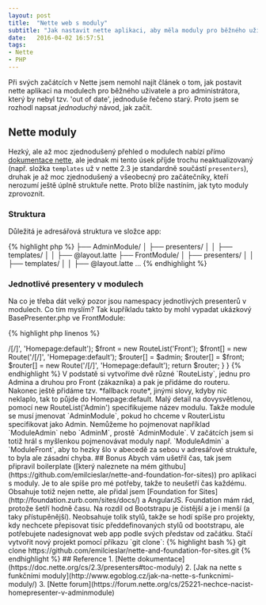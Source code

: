 ```yaml
---
layout: post
title:  "Nette web s moduly"
subtitle: "Jak nastavit nette aplikaci, aby měla moduly pro běžného uživatele a pro admina"
date:   2016-04-02 16:57:51
tags:
- Nette
- PHP
---
```


Při svých začátcích v Nette jsem nemohl najít článek o tom, jak postavit nette aplikaci na modulech pro běžného uživatele a pro administrátora, který by nebyl tzv. 'out of date', jednoduše řečeno starý. Proto jsem se rozhodl napsat *jednoduchý* návod, jak začít.

## Nette moduly
Hezký, ale až moc zjednodušený přehled o modulech nabízí přímo [dokumentace nette](https://doc.nette.org/cs/2.3/presenters#toc-moduly), ale jednak mi tento úsek příjde trochu neaktualizovaný (např. složka `templates` už v nette 2.3 je standardně součástí `presenters`), druhak je až moc zjednodušený a všeobecný pro začátečníky, kteří nerozumí ještě úplně struktuře nette. Proto blíže nastíním, jak tyto moduly zprovoznit.

### Struktura
Důležitá je adresářová struktura ve složce app:

{% highlight php %}
├── AdminModule/
│   ├── presenters/
│   │   ├── templates/
│   │   ├── @layout.latte
├── FrontModule/
│   ├── presenters/
│   │   ├── templates/
│   │   ├── @layout.latte
...
{% endhighlight %}

### Jednotlivé presentery v modulech
Na co je třeba dát velký pozor jsou namespacy jednotlivých presenterů v modulech. Co tím myslím? Tak kupříkladu takto by mohl vypadat ukázkový BasePresenter.php ve FrontModule:

{% highlight php linenos %}
<?php

namespace FrontModule; // FrontModule !!!!!

use Nette;

abstract class BasePresenter extends Nette\Application\UI\Presenter
{

  public function __construct()
  {

  }

}
{% endhighlight %}

Nejdůležitější je řádek 3, `namespace FrontModule;`. Tento řádek musí být v __KAŽDÉM__ presenteru ve FrontModulu. Možná už tušíte, že naopak v `AdminModule` tento řádek bude namespace `AdminModule;`. Na tyto detaily je třeba dát pozor, protože jinak vás bude bolet hlava z chyb, se kterými se setkáte.

### Config
Dále nesmíme opomenout na application mapping v config souboru. Defaultně máme nastaveno následovně.

{% highlight neon %}
application:
	errorPresenter: Error
	mapping:
		*: App\*Module\Presenters\*Presenter
{% endhighlight %}

Config ale změníme takto:

{% highlight neon %}
application:
	errorPresenter: Error
	mapping:
		*: *Module\*Presenter
{% endhighlight %}

Touto malou, ale důležitou úpravou zajistíme, že se moduly budou správně načítat. Dejte pozor také na konfiguraci `errorPresenter`, který momentálně směřuje do slepé uličky vzhledem k tomu, že máme nakonfigurované moduly. Pokud chceme mít společný `errorPresenter` v jednom modulu (např. ve `FrontModule`), změníme konfiguraci následovně.

{% highlight neon %}
application:
	errorPresenter: Front:Error
	mapping:
		*: *Module\*Presenter
{% endhighlight %}

Na [nette foru](https://forum.nette.org/cs/) můžete nalézt i řešení `errorPresenteru` pro každý modul zvlášť, to už ale nechám na vás.

### RouterFactory
Poslední věcí je routování. Abychom byli schopni nasměrovat uživatele na dané moduly (a jejich presentery), potřebujeme několik úprav v našich routách. Následující kód ukazuje, jak by naše routy mohly vypadat.

{% highlight php linenos %}
<?php

namespace App;

use Nette;
use Nette\Application\Routers\RouteList; // Nezapomeňte přidat RouteList!!!
use Nette\Application\Routers\Route;


class RouterFactory
{

	/**
	 * @return Nette\Application\IRouter
	 */
	public static function createRouter()
	{
		$router = new RouteList;

		$admin = new RouteList('Admin');
		$admin[] = new Route('admin/<presenter>/<action>[/<id>]', 'Homepage:default');

		$front = new RouteList('Front');
		$front[] = new Route('<presenter>/<action>[/<id>]', 'Homepage:default');

		$router[] = $admin;
		$router[] = $front;

		$router[] = new Route('<presenter>/<action>[/<id>]', 'Homepage:default');

		return $router;
	}

}
{% endhighlight %}

V podstatě si vytvoříme dvě různé `RouteListy`, jednu pro Admina a druhou pro Front (zákazníka) a pak je přidáme do routeru. Nakonec ještě přidáme tzv. *fallback route*, jinými slovy, kdyby nic neklaplo, tak to půjde do Homepage:default. Malý detail na dovysvětlenou, pomocí new RouteList('Admin') specifikujeme název modulu. Takže module se musí jmenovat `AdminModule`, pokud ho chceme v RouterListu specifikovat jako Admin. Nemůžeme ho pojmenovat například `ModuleAdmin` nebo `AdminM`, prostě `AdminModule`. V začátcích jsem si totiž hrál s myšlenkou pojmenovávat moduly např. `ModuleAdmin` a `ModuleFront`, aby to hezky šlo v abecedě za sebou v adresářové struktuře, to byla ale zásadní chyba.

## Bonus
Abych vám ušetřil čas, tak jsem připravil boilerplate ([který naleznete na mém githubu](https://github.com/emilcieslar/nette-and-foundation-for-sites)) pro aplikaci s moduly. Je to ale spíše pro mé potřeby, takže to neušetří čas každému. Obsahuje totiž nejen nette, ale přidal jsem [Foundation for Sites](http://foundation.zurb.com/sites/docs/) a AngularJS. Foundation mám rád, protože šetří hodně času. Na rozdíl od Bootstrapu je čistější a je i menší (a taky přístupěnější). Neobsahuje tolik stylů, takže se hodí spíše pro projekty, kdy nechcete přepisovat tisíc předdefinovaných stylů od bootstrapu, ale potřebujete nadesignovat web app podle svých představ od začátku. Stačí vytvořit nový projekt pomocí příkazu `git clone`:

{% highlight bash %}
git clone https://github.com/emilcieslar/nette-and-foundation-for-sites.git
{% endhighlight %}


## Reference

1. [Nette dokumentace](https://doc.nette.org/cs/2.3/presenters#toc-moduly)
2. [Jak na nette s funkčními moduly](http://www.egoblog.cz/jak-na-nette-s-funkcnimi-moduly/)
3. [Nette forum](https://forum.nette.org/cs/25221-nechce-nacist-homepresenter-v-adminmodule)
